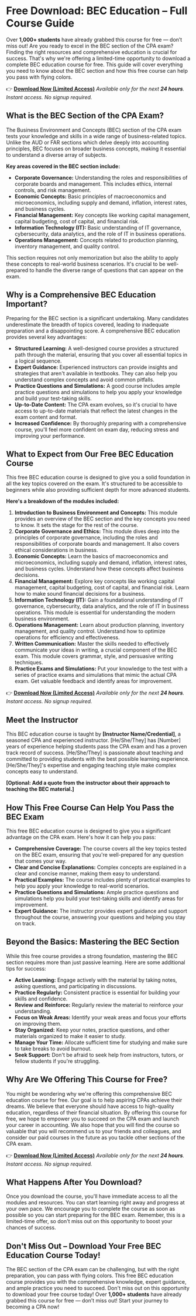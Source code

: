 # Free Download: BEC Education – Full Course Guide

Over **1,000+ students** have already grabbed this course for free — don’t miss out!
Are you ready to excel in the BEC section of the CPA exam? Finding the right resources and comprehensive education is crucial for success. That's why we're offering a limited-time opportunity to download a complete BEC education course for free. This guide will cover everything you need to know about the BEC section and how this free course can help you pass with flying colors.

👉 **[Download Now (Limited Access)](https://udemywork.com/bec-education)**
_Available only for the next **24 hours**. Instant access. No signup required._

## What is the BEC Section of the CPA Exam?

The Business Environment and Concepts (BEC) section of the CPA exam tests your knowledge and skills in a wide range of business-related topics. Unlike the AUD or FAR sections which delve deeply into accounting principles, BEC focuses on broader business concepts, making it essential to understand a diverse array of subjects.

**Key areas covered in the BEC section include:**

*   **Corporate Governance:** Understanding the roles and responsibilities of corporate boards and management. This includes ethics, internal controls, and risk management.
*   **Economic Concepts:** Basic principles of macroeconomics and microeconomics, including supply and demand, inflation, interest rates, and business cycles.
*   **Financial Management:** Key concepts like working capital management, capital budgeting, cost of capital, and financial risk.
*   **Information Technology (IT):** Basic understanding of IT governance, cybersecurity, data analytics, and the role of IT in business operations.
*   **Operations Management:** Concepts related to production planning, inventory management, and quality control.

This section requires not only memorization but also the ability to apply these concepts to real-world business scenarios. It's crucial to be well-prepared to handle the diverse range of questions that can appear on the exam.

## Why is a Comprehensive BEC Education Important?

Preparing for the BEC section is a significant undertaking. Many candidates underestimate the breadth of topics covered, leading to inadequate preparation and a disappointing score. A comprehensive BEC education provides several key advantages:

*   **Structured Learning:** A well-designed course provides a structured path through the material, ensuring that you cover all essential topics in a logical sequence.
*   **Expert Guidance:** Experienced instructors can provide insights and strategies that aren't available in textbooks. They can also help you understand complex concepts and avoid common pitfalls.
*   **Practice Questions and Simulations:** A good course includes ample practice questions and simulations to help you apply your knowledge and build your test-taking skills.
*   **Up-to-Date Content:** The CPA exam evolves, so it's crucial to have access to up-to-date materials that reflect the latest changes in the exam content and format.
*   **Increased Confidence:** By thoroughly preparing with a comprehensive course, you'll feel more confident on exam day, reducing stress and improving your performance.

## What to Expect from Our Free BEC Education Course

This free BEC education course is designed to give you a solid foundation in all the key topics covered on the exam. It's structured to be accessible to beginners while also providing sufficient depth for more advanced students.

**Here's a breakdown of the modules included:**

1.  **Introduction to Business Environment and Concepts:** This module provides an overview of the BEC section and the key concepts you need to know. It sets the stage for the rest of the course.
2.  **Corporate Governance and Ethics:** This module dives deep into the principles of corporate governance, including the roles and responsibilities of corporate boards and management. It also covers ethical considerations in business.
3.  **Economic Concepts:** Learn the basics of macroeconomics and microeconomics, including supply and demand, inflation, interest rates, and business cycles. Understand how these concepts affect business decisions.
4.  **Financial Management:** Explore key concepts like working capital management, capital budgeting, cost of capital, and financial risk. Learn how to make sound financial decisions for a business.
5.  **Information Technology (IT):** Gain a foundational understanding of IT governance, cybersecurity, data analytics, and the role of IT in business operations. This module is essential for understanding the modern business environment.
6.  **Operations Management:** Learn about production planning, inventory management, and quality control. Understand how to optimize operations for efficiency and effectiveness.
7.  **Written Communication:** Master the skills needed to effectively communicate your ideas in writing, a crucial component of the BEC exam. This module covers grammar, style, and persuasive writing techniques.
8.  **Practice Exams and Simulations:** Put your knowledge to the test with a series of practice exams and simulations that mimic the actual CPA exam. Get valuable feedback and identify areas for improvement.

👉 **[Download Now (Limited Access)](https://udemywork.com/bec-education)**
_Available only for the next **24 hours**. Instant access. No signup required._

## Meet the Instructor

This BEC education course is taught by **[Instructor Name/Credential]**, a seasoned CPA and experienced instructor. [He/She/They] has [Number] years of experience helping students pass the CPA exam and has a proven track record of success. [He/She/They] is passionate about teaching and committed to providing students with the best possible learning experience. [He/She/They]'s expertise and engaging teaching style make complex concepts easy to understand.

**[Optional: Add a quote from the instructor about their approach to teaching the BEC material.]**

## How This Free Course Can Help You Pass the BEC Exam

This free BEC education course is designed to give you a significant advantage on the CPA exam. Here's how it can help you pass:

*   **Comprehensive Coverage:** The course covers all the key topics tested on the BEC exam, ensuring that you're well-prepared for any question that comes your way.
*   **Clear and Concise Explanations:** Complex concepts are explained in a clear and concise manner, making them easy to understand.
*   **Practical Examples:** The course includes plenty of practical examples to help you apply your knowledge to real-world scenarios.
*   **Practice Questions and Simulations:** Ample practice questions and simulations help you build your test-taking skills and identify areas for improvement.
*   **Expert Guidance:** The instructor provides expert guidance and support throughout the course, answering your questions and helping you stay on track.

## Beyond the Basics: Mastering the BEC Section

While this free course provides a strong foundation, mastering the BEC section requires more than just passive learning. Here are some additional tips for success:

*   **Active Learning:** Engage actively with the material by taking notes, asking questions, and participating in discussions.
*   **Practice Regularly:** Consistent practice is essential for building your skills and confidence.
*   **Review and Reinforce:** Regularly review the material to reinforce your understanding.
*   **Focus on Weak Areas:** Identify your weak areas and focus your efforts on improving them.
*   **Stay Organized:** Keep your notes, practice questions, and other materials organized to make it easier to study.
*   **Manage Your Time:** Allocate sufficient time for studying and make sure to take breaks to avoid burnout.
*   **Seek Support:** Don't be afraid to seek help from instructors, tutors, or fellow students if you're struggling.

## Why Are We Offering This Course for Free?

You might be wondering why we're offering this comprehensive BEC education course for free. Our goal is to help aspiring CPAs achieve their dreams. We believe that everyone should have access to high-quality education, regardless of their financial situation. By offering this course for free, we hope to empower you to succeed on the CPA exam and launch your career in accounting. We also hope that you will find the course so valuable that you will recommend us to your friends and colleagues, and consider our paid courses in the future as you tackle other sections of the CPA exam.

👉 **[Download Now (Limited Access)](https://udemywork.com/bec-education)**
_Available only for the next **24 hours**. Instant access. No signup required._

## What Happens After You Download?

Once you download the course, you'll have immediate access to all the modules and resources. You can start learning right away and progress at your own pace. We encourage you to complete the course as soon as possible so you can start preparing for the BEC exam. Remember, this is a limited-time offer, so don't miss out on this opportunity to boost your chances of success.

## Don't Miss Out – Download Your Free BEC Education Course Today!

The BEC section of the CPA exam can be challenging, but with the right preparation, you can pass with flying colors. This free BEC education course provides you with the comprehensive knowledge, expert guidance, and ample practice you need to succeed. Don't miss out on this opportunity to download your free course today! Over **1,000+ students** have already grabbed this course for free — don’t miss out! Start your journey to becoming a CPA now!
